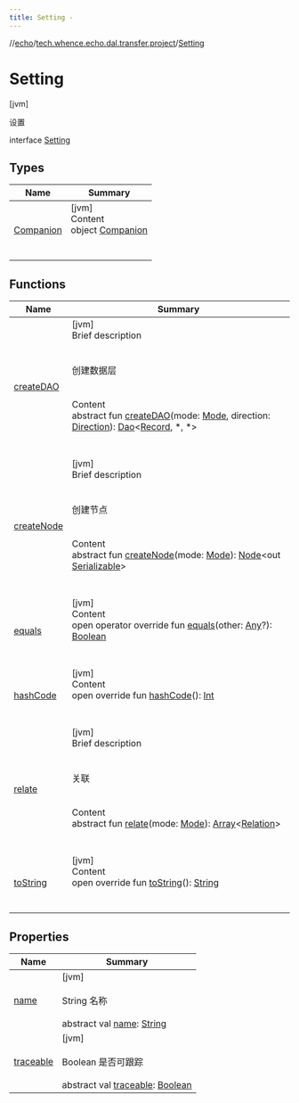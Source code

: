 ```yaml
---
title: Setting -
---
```

//[echo](../../index.md)/[tech.whence.echo.dal.transfer.project](../index.md)/[Setting](index.md)



# Setting  
 [jvm] 

设置

interface [Setting](index.md)   


## Types  
  
|  Name|  Summary| 
|---|---|
| [Companion](-companion/index.md)| [jvm]  <br>Content  <br>object [Companion](-companion/index.md)  <br><br><br>


## Functions  
  
|  Name|  Summary| 
|---|---|
| [createDAO](create-d-a-o.md)| [jvm]  <br>Brief description  <br><br><br>创建数据层<br><br>  <br>Content  <br>abstract fun [createDAO](create-d-a-o.md)(mode: [Mode](../../tech.whence.echo.dal.transfer/-mode/index.md), direction: [Direction](../../tech.whence.echo.dal.transfer.node/-direction/index.md)): [Dao](../../tech.whence.echo.dal.dao/-dao/index.md)<[Record](../../tech.whence.echo.dal.entity/-record/index.md), *, *>  <br><br><br>
| [createNode](create-node.md)| [jvm]  <br>Brief description  <br><br><br>创建节点<br><br>  <br>Content  <br>abstract fun [createNode](create-node.md)(mode: [Mode](../../tech.whence.echo.dal.transfer/-mode/index.md)): [Node](../../tech.whence.echo.dal.transfer.node/-node/index.md)<out [Serializable](https://docs.oracle.com/javase/8/docs/api/java/io/Serializable.html)>  <br><br><br>
| [equals](../../tech.whence.echo.webclient.response.exception/-response-unrecognized-exception/index.md#kotlin/Any/equals/#kotlin.Any?/PointingToDeclaration/)| [jvm]  <br>Content  <br>open operator override fun [equals](../../tech.whence.echo.webclient.response.exception/-response-unrecognized-exception/index.md#kotlin/Any/equals/#kotlin.Any?/PointingToDeclaration/)(other: [Any](https://kotlinlang.org/api/latest/jvm/stdlib/kotlin/-any/index.html)?): [Boolean](https://kotlinlang.org/api/latest/jvm/stdlib/kotlin/-boolean/index.html)  <br><br><br>
| [hashCode](../../tech.whence.echo.webclient.response.exception/-response-unrecognized-exception/index.md#kotlin/Any/hashCode/#/PointingToDeclaration/)| [jvm]  <br>Content  <br>open override fun [hashCode](../../tech.whence.echo.webclient.response.exception/-response-unrecognized-exception/index.md#kotlin/Any/hashCode/#/PointingToDeclaration/)(): [Int](https://kotlinlang.org/api/latest/jvm/stdlib/kotlin/-int/index.html)  <br><br><br>
| [relate](relate.md)| [jvm]  <br>Brief description  <br><br><br>关联<br><br>  <br>Content  <br>abstract fun [relate](relate.md)(mode: [Mode](../../tech.whence.echo.dal.transfer/-mode/index.md)): [Array](https://kotlinlang.org/api/latest/jvm/stdlib/kotlin/-array/index.html)<[Relation](../../tech.whence.echo.dal.transfer/-relation/index.md)>  <br><br><br>
| [toString](../../tech.whence.echo.webclient.response.exception/-response-unrecognized-exception/index.md#kotlin/Any/toString/#/PointingToDeclaration/)| [jvm]  <br>Content  <br>open override fun [toString](../../tech.whence.echo.webclient.response.exception/-response-unrecognized-exception/index.md#kotlin/Any/toString/#/PointingToDeclaration/)(): [String](https://kotlinlang.org/api/latest/jvm/stdlib/kotlin/-string/index.html)  <br><br><br>


## Properties  
  
|  Name|  Summary| 
|---|---|
| [name](index.md#tech.whence.echo.dal.transfer.project/Setting/name/#/PointingToDeclaration/)|  [jvm] <br><br>String 名称<br><br>abstract val [name](index.md#tech.whence.echo.dal.transfer.project/Setting/name/#/PointingToDeclaration/): [String](https://kotlinlang.org/api/latest/jvm/stdlib/kotlin/-string/index.html)   <br>
| [traceable](index.md#tech.whence.echo.dal.transfer.project/Setting/traceable/#/PointingToDeclaration/)|  [jvm] <br><br>Boolean 是否可跟踪<br><br>abstract val [traceable](index.md#tech.whence.echo.dal.transfer.project/Setting/traceable/#/PointingToDeclaration/): [Boolean](https://kotlinlang.org/api/latest/jvm/stdlib/kotlin/-boolean/index.html)   <br>


